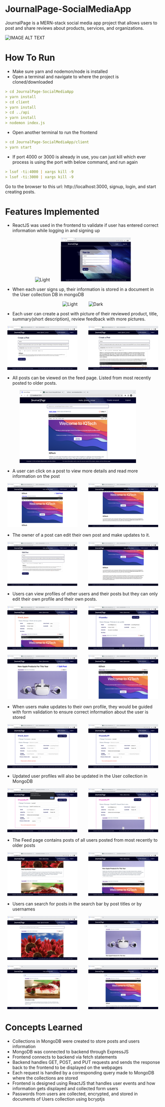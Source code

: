 # JournalPage-SocialMediaApp
JournalPage is a MERN-stack social media app project that allows users to post and share reviews about products, services, and organizations. 

![IMAGE ALT TEXT](https://github.com/kannikakabilar/JournalPage-SocialMediaApp/blob/main/screenshots/Screen%20Shot%202023-03-31%20at%203.25.43%20PM.png)

# How To Run
- Make sure yarn and nodemon/node is installed
- Open a terminal and navigate to where the project is cloned/downloaded
```md
> cd JournalPage-SocialMediaApp
> yarn install
> cd client
> yarn install
> cd ../api
> yarn install
> nodemon index.js
```
- Open another terminal to run the frontend
```md
> cd JournalPage-SocialMediaApp/client
> yarn start
```
- If port 4000 or 3000 is already in use, you can just kill which ever process is using the port with below command, and run again
```md
> lsof -ti:4000 | xargs kill -9
> lsof -ti:3000 | xargs kill -9
```
Go to the browser to this url: http://localhost:3000, signup, login, and start creating posts.

# Features Implemented
- ReactJS was used in the frontend to validate if user has entered correct information while logging in and signing up
<p align="center">
  <img alt="Light" src="screenshots/Screen Shot 2023-03-31 at 7.16.28 PM.png" width="45%">
&nbsp; &nbsp; &nbsp; &nbsp;
  <img alt="Dark" src="screenshots/Screen Shot 2023-03-31 at 7.18.01 PM.png" width="45%">
</p>

- When each user signs up, their information is stored in a document in the User collection DB in mongoDB
<p align="center">
  <img alt="Light" src="screenshots/Screen Shot 2023-03-31 at 3.25.51 PM.png" width="45%">
&nbsp; &nbsp; &nbsp; &nbsp;
  <img alt="Dark" src="screenshots/Screen Shot 2023-03-31 at 7.36.32 PM.png" width="45%">
</p>

- Each user can create a post with picture of their reviewed product, title, summary(short description), review feedback with more pictures.
<p align="center">
  <img alt="Light" src="screenshots/Screen Shot 2023-03-31 at 7.41.17 PM.png" width="45%">
&nbsp; &nbsp; &nbsp; &nbsp;
  <img alt="Dark" src="screenshots/Screen Shot 2023-03-31 at 7.39.13 PM.png" width="45%">
</p>

- All posts can be viewed on the feed page. Listed from most recently posted to older posts.
<p align="center">
  <img alt="Light" src="screenshots/Screen Shot 2023-03-31 at 7.42.11 PM.png" width="75%">
&nbsp; &nbsp; &nbsp; &nbsp;
</p>

- A user can click on a post to view more details and read more information on the post
<p align="center">
  <img alt="Light" src="screenshots/Screen Shot 2023-03-31 at 7.42.43 PM.png" width="45%">
&nbsp; &nbsp; &nbsp; &nbsp;
  <img alt="Dark" src="screenshots/Screen Shot 2023-03-31 at 7.42.50 PM.png" width="45%">
</p>

- The owner of a post can edit their own post and make updates to it.
<p align="center">
  <img alt="Light" src="screenshots/Screen Shot 2023-03-31 at 7.43.44 PM.png" width="45%">
&nbsp; &nbsp; &nbsp; &nbsp;
  <img alt="Dark" src="screenshots/Screen Shot 2023-03-31 at 7.43.57 PM.png" width="45%">
</p>

- Users can view profiles of other users and their posts but they can only edit their own profile and their own posts.
<p align="center">
  <img alt="Light" src="screenshots/Screen Shot 2023-03-31 at 7.53.07 PM.png" width="45%">
&nbsp; &nbsp; &nbsp; &nbsp;
  <img alt="Dark" src="screenshots/Screen Shot 2023-03-31 at 7.53.28 PM.png" width="45%">
</p>
<p align="center">
  <img alt="Light" src="screenshots/Screen Shot 2023-03-31 at 7.57.46 PM.png" width="45%">
&nbsp; &nbsp; &nbsp; &nbsp;
  <img alt="Dark" src="screenshots/Screen Shot 2023-03-31 at 7.50.36 PM.png" width="45%">
</p>

- When users make updates to their own profile, they would be guided with form validation to ensure correct information about the user is stored
<p align="center">
  <img alt="Light" src="screenshots/Screen Shot 2023-03-31 at 7.53.53 PM.png" width="45%">
&nbsp; &nbsp; &nbsp; &nbsp;
  <img alt="Dark" src="screenshots/Screen Shot 2023-03-31 at 7.55.24 PM.png" width="45%">
</p>

- Updated user profiles will also be updated in the User collection in MongoDB
<p align="center">
  <img alt="Light" src="screenshots/Screen Shot 2023-03-31 at 7.57.25 PM.png" width="45%">
&nbsp; &nbsp; &nbsp; &nbsp;
  <img alt="Dark" src="screenshots/Screen Shot 2023-03-31 at 7.57.33 PM.png" width="45%">
</p>

- The Feed page contains posts of all users posted from most recently to older posts
<p align="center">
  <img alt="Light" src="screenshots/Screen Shot 2023-03-31 at 8.04.14 PM.png" width="45%">
&nbsp; &nbsp; &nbsp; &nbsp;
  <img alt="Dark" src="screenshots/Screen Shot 2023-03-31 at 7.58.38 PM.png" width="45%">
</p>

- Users can search for posts in the search bar by post titles or by usernames
<p align="center">
  <img alt="Light" src="screenshots/Screen Shot 2023-04-01 at 4.50.38 PM.png" width="45%">
&nbsp; &nbsp; &nbsp; &nbsp;
  <img alt="Dark" src="screenshots/Screen Shot 2023-04-01 at 4.51.32 PM.png" width="45%">
</p>
<p align="center">
  <img alt="Light" src="screenshots/Screen Shot 2023-04-01 at 4.51.42 PM.png" width="45%">
&nbsp; &nbsp; &nbsp; &nbsp;
  <img alt="Dark" src="screenshots/Screen Shot 2023-04-01 at 4.51.57 PM.png" width="45%">
</p>

# Concepts Learned
- Collections in MongoDB were created to store posts and users information
- MongoDB was connected to backend through ExpressJS
- Frontend connects to backend via fetch statements
- Backend handles GET, POST, and PUT requests and sends the response back to the frontend to be displayed on the webpages
- Each request is handled by a corresponding query made to MongoDB where the collections are stored
- Frontend is designed using ReactJS that handles user events and how information gets displayed and collected form users
- Passwords from users are collected, encrypted, and stored in documents of Users collection using bcryptjs

